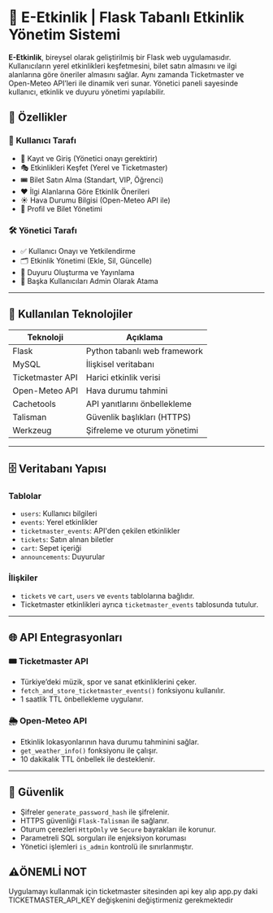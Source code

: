 # 🎫 E-Etkinlik | Flask Tabanlı Etkinlik Yönetim Sistemi

**E-Etkinlik**, bireysel olarak geliştirilmiş bir Flask web uygulamasıdır. Kullanıcıların yerel etkinlikleri keşfetmesini, bilet satın almasını ve ilgi alanlarına göre öneriler almasını sağlar. Aynı zamanda Ticketmaster ve Open-Meteo API’leri ile dinamik veri sunar. Yönetici paneli sayesinde kullanıcı, etkinlik ve duyuru yönetimi yapılabilir.

## 🚀 Özellikler

### 👤 Kullanıcı Tarafı
- 🔐 Kayıt ve Giriş (Yönetici onayı gerektirir)
- 🎭 Etkinlikleri Keşfet (Yerel ve Ticketmaster)
- 🎟️ Bilet Satın Alma (Standart, VIP, Öğrenci)
- ❤️ İlgi Alanlarına Göre Etkinlik Önerileri
- ☀️ Hava Durumu Bilgisi (Open-Meteo API ile)
- 📂 Profil ve Bilet Yönetimi

### 🛠️ Yönetici Tarafı
- ✅ Kullanıcı Onayı ve Yetkilendirme
- 🗂️ Etkinlik Yönetimi (Ekle, Sil, Güncelle)
- 📢 Duyuru Oluşturma ve Yayınlama
- 👑 Başka Kullanıcıları Admin Olarak Atama

---

## 🧩 Kullanılan Teknolojiler

| Teknoloji | Açıklama |
|----------|----------|
| Flask | Python tabanlı web framework |
| MySQL | İlişkisel veritabanı |
| Ticketmaster API | Harici etkinlik verisi |
| Open-Meteo API | Hava durumu tahmini |
| Cachetools | API yanıtlarını önbellekleme |
| Talisman | Güvenlik başlıkları (HTTPS) |
| Werkzeug | Şifreleme ve oturum yönetimi |

---

## 🗄️ Veritabanı Yapısı

### Tablolar
- `users`: Kullanıcı bilgileri
- `events`: Yerel etkinlikler
- `ticketmaster_events`: API'den çekilen etkinlikler
- `tickets`: Satın alınan biletler
- `cart`: Sepet içeriği
- `announcements`: Duyurular

### İlişkiler
- `tickets` ve `cart`, `users` ve `events` tablolarına bağlıdır.
- Ticketmaster etkinlikleri ayrıca `ticketmaster_events` tablosunda tutulur.

---

## 🌐 API Entegrasyonları

### 🎟 Ticketmaster API
- Türkiye’deki müzik, spor ve sanat etkinliklerini çeker.
- `fetch_and_store_ticketmaster_events()` fonksiyonu kullanılır.
- 1 saatlik TTL önbellekleme uygulanır.

### 🌦 Open-Meteo API
- Etkinlik lokasyonlarının hava durumu tahminini sağlar.
- `get_weather_info()` fonksiyonu ile çalışır.
- 10 dakikalık TTL önbellek ile desteklenir.

---

## 🔐 Güvenlik

- Şifreler `generate_password_hash` ile şifrelenir.
- HTTPS güvenliği `Flask-Talisman` ile sağlanır.
- Oturum çerezleri `HttpOnly` ve `Secure` bayrakları ile korunur.
- Parametreli SQL sorguları ile enjeksiyon koruması
- Yönetici işlemleri `is_admin` kontrolü ile sınırlanmıştır.

## ⚠️ÖNEMLİ NOT
Uygulamayı kullanmak için ticketmaster sitesinden api key alıp app.py daki TICKETMASTER_API_KEY değişkenini değiştirmeniz gerekmektedir
